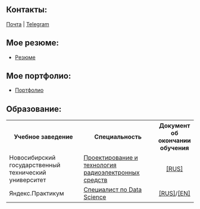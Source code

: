 ## Контакты:

<div>
  <a href="mailto:istomin.nikolay87@gmail.com">Почта</a>
  | <a href="//t.me/Nikolay_Istomin">Telegram</a>
</div>

## Мое резюме:
- [Резюме](ссылка)

## Мое портфолио:
- [Портфолио](https://github.com/IstominN/Portfolio)


## Образование:
<table>
  <col width="42%">
  <col width="42%">
  <col width="16%">
  <tr>
    <th>Учебное заведение</th>
    <th>Специальность</th>
    <th>Документ об окончании обучения</th>
  </tr>
  <tr>
    <td>Новосибирский государственный технический университет</td>
    <td><a href="//ciu.nstu.ru/kaf/ktrs">Проектирование и технология радиоэлектронных средств</a></td>
    <td align="center"><a href="//">[RUS]</a></td>
  </tr>
  <tr>
    <td>Яндекс.Практикум</td>
    <td><a href="//practicum.yandex.ru/data-scientist/">Специалист по Data Science</a></td>
    <td align="center"><a href="//">[RUS]</a>/<a href="//">[EN]</a></td>
  </tr>
</table>
